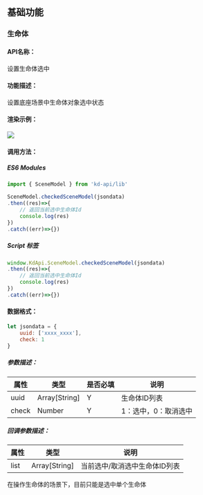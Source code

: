 <!--
 * @Author: your name
 * @Date: 2022-3-30 15:12:13
 * @LastEditTime: 2022-3-30 14:47:37
 * @LastEditors: Please set LastEditors
 * @Description: 打开koroFileHeader查看配置 进行设置: https://github.com/OBKoro1/koro1FileHeader/wiki/%E9%85%8D%E7%BD%AE
 * @FilePath: /KD-API-DOCS/public/md/api/获取场景列表.md
-->
## 基础功能
### 生命体

#### API名称：
设置生命体选中
#### 功能描述：

设置底座场景中生命体对象选中状态

#### 渲染示例：
![](../../image/example/设置生命体选中.webp)
#### 调用方法：

##### ES6 Modules
``` javascript
import { SceneModel } from 'kd-api/lib'

SceneModel.checkedSceneModel(jsondata)
.then((res)=>{
    // 返回当前选中⽣命体Id
    console.log(res)
})
.catch((err)=>{})
```

##### Script 标签
``` javascript
window.KdApi.SceneModel.checkedSceneModel(jsondata)
.then((res)=>{
    // 返回当前选中⽣命体Id
    console.log(res)
})
.catch((err)=>{})
```


#### 数据格式：

```javascript
let jsondata = {
    uuid: ['xxxx_xxxx'],
    check: 1
}
```
##### 参数描述：

| 属性      | 类型            | 是否必填 | 说明          |
|---------|---------------|------|-------------|
| uuid    | Array[String] | Y    | 生命体ID列表     |
| check    | Number        | Y    | 1：选中，0：取消选中 |

##### 回调参数描述：
| 属性      | 类型   | 说明                     |
|---------| ------ | ------------------------ |
| list    | Array[String] | 当前选中/取消选中生命体ID列表  |

在操作生命体的场景下，目前只能是选中单个生命体
